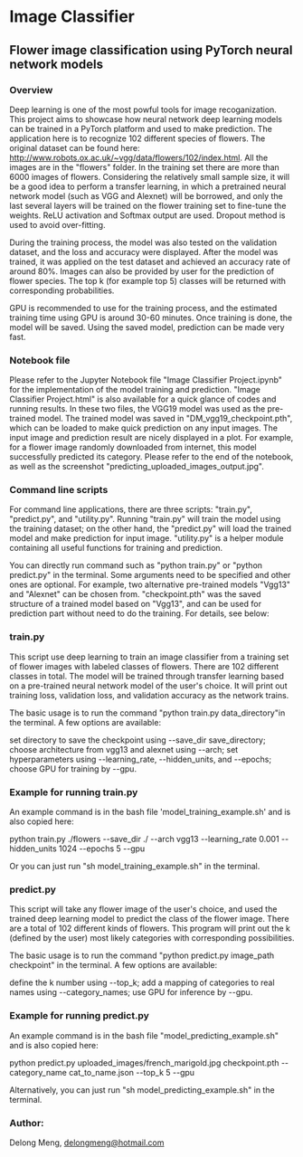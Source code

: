 

# Image Classifier

## Flower image classification using PyTorch neural network models

### Overview

Deep learning is one of the most powful tools for image recoganization. This project aims to showcase how neural network deep learning models can be trained in a PyTorch platform and used to make prediction. The application here is to recognize 102 different species of flowers. The original dataset can be found here: http://www.robots.ox.ac.uk/~vgg/data/flowers/102/index.html. All the images are in the "flowers" folder. In the training set there are more than 6000 images of flowers. Considering the relatively small sample size, it will be a good idea to perform a transfer learning, in which a pretrained neural network model (such as VGG and Alexnet) will be borrowed, and only the last several layers will be trained on the flower training set to fine-tune the weights. ReLU activation and Softmax output are used. Dropout method is used to avoid over-fitting. 

During the training process, the model was also tested on the validation dataset, and the loss and accuracy were displayed. After the model was trained, it was applied on the test dataset and achieved an accuracy rate of around 80%. Images can also be provided by user for the prediction of flower species. The top k (for example top 5) classes will be returned with corresponding probabilities.

GPU is recommended to use for the training process, and the estimated training time using GPU is around 30-60 minutes. Once training is done, the model will be saved. Using the saved model, prediction can be made very fast.


### Notebook file

Please refer to the Jupyter Notebook file "Image Classifier Project.ipynb" for the implementation of the model training and prediction. "Image Classifier Project.html" is also available for a quick glance of codes and running results. In these two files, the VGG19 model was used as the pre-trained model. The trained model was saved in "DM_vgg19_checkpoint.pth", which can be loaded to make quick prediction on any input images. The input image and prediction result are nicely displayed in a plot. For example, for a flower image randomly downloaded from internet, this model successfully predicted its category. Please refer to the end of the notebook, as well as the screenshot "predicting_uploaded_images_output.jpg".


### Command line scripts

For command line applications, there are three scripts: "train.py", "predict.py", and "utility.py". Running "train.py" will train the model using the training dataset; on the other hand, the "predict.py" will load the trained model and make prediction for input image. "utility.py" is a helper module containing all useful functions for training and prediction.

You can directly run command such as "python train.py" or "python predict.py" in the terminal. Some arguments need to be specified and other ones are optional. For example, two alternative pre-trained models "Vgg13" and "Alexnet" can be chosen from. "checkpoint.pth" was the saved structure of a trained model based on "Vgg13", and can be used for prediction part without need to do the training. For details, see below:


### train.py
This script use deep learning to train an image classifier from a training set of flower images with labeled classes of flowers. There are 102 different classes in total. The model will be trained through transfer learning based on a pre-trained neural network model of the user's choice. It will print out training loss, validation loss, and validation accuracy as the network trains.

The basic usage is to run the command "python train.py data_directory"in the terminal. A few options are available: 

set directory to save the checkpoint using --save_dir save_directory;
choose architecture from vgg13 and alexnet using --arch;
set hyperparameters using --learning_rate, --hidden_units, and --epochs;
choose GPU for training by --gpu.

### Example for running train.py
An example command is in the bash file 'model_training_example.sh' and is also copied here:

python train.py ./flowers --save_dir ./ --arch vgg13 --learning_rate 0.001 --hidden_units 1024 --epochs 5 --gpu

Or you can just run "sh model_training_example.sh" in the terminal.


### predict.py
This script will take any flower image of the user's choice, and used the trained deep learning model to predict the class of the flower image. There are a total of 102 different kinds of flowers. This program will print out the k (defined by the user) most likely categories with corresponding possibilities.

The basic usage is to run the command "python predict.py image_path checkpoint" in the terminal. A few options are available:

define the k number using --top_k;
add a mapping of categories to real names using --category_names;
use GPU for inference by --gpu.

### Example for running predict.py
An example command is in the bash file "model_predicting_example.sh" and is also copied here:

python predict.py uploaded_images/french_marigold.jpg checkpoint.pth --category_name cat_to_name.json --top_k 5 --gpu

Alternatively, you can just run "sh model_predicting_example.sh" in the terminal.



### Author: 
Delong Meng, delongmeng@hotmail.com

